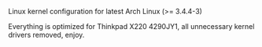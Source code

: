 Linux kernel configuration for latest Arch Linux (>= 3.4.4-3)

Everything is optimized for Thinkpad X220 4290JY1, all unnecessary 
kernel drivers removed, enjoy.

